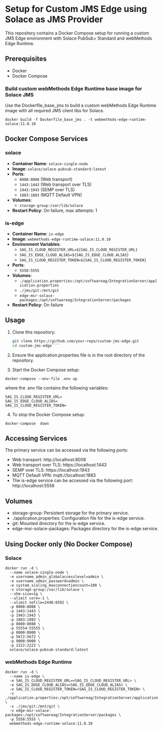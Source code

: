 # Setup for Custom JMS Edge using Solace as JMS Provider

This repository contains a Docker Compose setup for running a custom JMS Edge environment with Solace PubSub+ Standard and webMethods Edge Runtime.

## Prerequisites

- Docker
- Docker Compose

### Build custom webMethods Edge Runtime base image for Solace JMS

Use the Dockerfile_base_jms to build a custom webMethods Edge Runtime image with all required JMS client libs for Solace.

```
docker build -f Dockerfile_base_jms . -t webmethods-edge-runtime-solace:11.0.10
```

##  Docker Compose Services

### solace

- **Container Name**: `solace-single-node`
- **Image**: `solace/solace-pubsub-standard:latest`
- **Ports**:
  - `8008:8008` (Web transport)
  - `1443:1443` (Web transport over TLS)
  - `1943:1943` (SEMP over TLS)
  - `1883:1883` (MQTT Default VPN)
- **Volumes**:
  - `storage-group:/var/lib/solace`
- **Restart Policy**: On failure, max attempts: 1

### is-edge

- **Container Name**: `is-edge`
- **Image**: `webmethods-edge-runtime-solace:11.0.10`
- **Environment Variables**:
  - `SAG_IS_CLOUD_REGISTER_URL=${SAG_IS_CLOUD_REGISTER_URL}`
  - `SAG_IS_EDGE_CLOUD_ALIAS=${SAG_IS_EDGE_CLOUD_ALIAS}`
  - `SAG_IS_CLOUD_REGISTER_TOKEN=${SAG_IS_CLOUD_REGISTER_TOKEN}`
- **Ports**:
  - `5558:5555`
- **Volumes**:
  - `./application.properties:/opt/softwareag/IntegrationServer/application.properties`
  - `./jms/git:/mnt/git`
  - `edge-msr-solace-packages:/opt/softwareag/IntegrationServer/packages`
- **Restart Policy**: On failure

## Usage

1. Clone this repository:
   ```sh
   git clone https://github.com/your-repo/custom-jms-edge.git
   cd custom-jms-edge````

2. Ensure the application.properties file is in the root directory of the repository.

3. Start the Docker Compose setup:
```
docker-compose --env-file .env up
```

where the .env file contains the following variables:

```
SAG_IS_CLOUD_REGISTER_URL=
SAG_IS_EDGE_CLOUD_ALIAS=
SAG_IS_CLOUD_REGISTER_TOKEN=
```

4. To stop the Docker Compose setup:

```
docker-compose  down
```

## Accessing Services
The primary service can be accessed via the following ports:

- Web transport: http://localhost:8008
- Web transport over TLS: https://localhost:1443
- SEMP over TLS: https://localhost:1943
- MQTT Default VPN: mqtt://localhost:1883
- The is-edge service can be accessed via the following port: http://localhost:5558

## Volumes
- storage-group: Persistent storage for the primary service.
- ./application.properties: Configuration file for the is-edge service.
- git: Mounted directory for the is-edge service.
- edge-msr-solace-packages: Packages directory for the is-edge service.

## Using Docker only (No Docker Compose)

### Solace

```
docker run -d \
  --name solace-single-node \
  -e username_admin_globalaccesslevel=admin \
  -e username_admin_password=admin \
  -e system_scaling_maxconnectioncount=100 \
  -v storage-group:/var/lib/solace \
  --shm-size=1g \
  --ulimit core=-1 \
  --ulimit nofile=2448:6592 \
  -p 8008:8008 \
  -p 1443:1443 \
  -p 1943:1943 \
  -p 1883:1883 \
  -p 8080:8080 \
  -p 55554:55555 \
  -p 8000:8000 \
  -p 5672:5672 \
  -p 9000:9000 \
  -p 2222:2222 \
  solace/solace-pubsub-standard:latest
```

### webMethods Edge Runtime

```
docker run -d \
  --name is-edge \
  -e SAG_IS_CLOUD_REGISTER_URL=<SAG_IS_CLOUD_REGISTER_URL> \
  -e SAG_IS_EDGE_CLOUD_ALIAS=<SAG_IS_EDGE_CLOUD_ALIAS> \
  -e SAG_IS_CLOUD_REGISTER_TOKEN=<SAG_IS_CLOUD_REGISTER_TOKEN> \
  -v ./application.properties:/opt/softwareag/IntegrationServer/application.properties \
  -v ./jms/git:/mnt/git \
  -v edge-msr-solace-packages:/opt/softwareag/IntegrationServer/packages \
  -p 5558:5555 \
  webmethods-edge-runtime-solace:11.0.10
```
